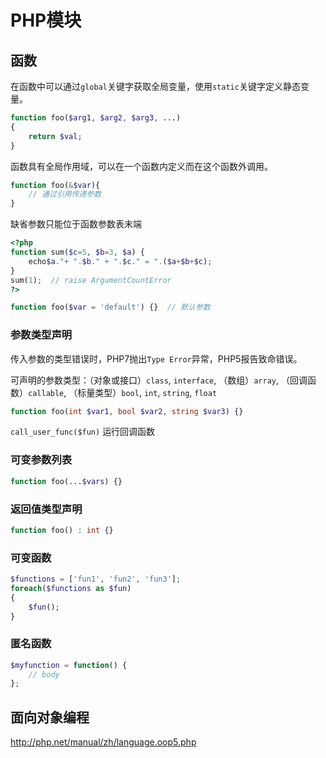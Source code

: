 # PHP模块

## 函数

在函数中可以通过`global`关键字获取全局变量，使用`static`关键字定义静态变量。

```php
function foo($arg1, $arg2, $arg3, ...)
{
    return $val;
}
```

函数具有全局作用域，可以在一个函数内定义而在这个函数外调用。

```php
function foo(&$var){
    // 通过引用传递参数
}
```

缺省参数只能位于函数参数表末端

```php
<?php
function sum($c=5, $b=3, $a) {
    echo$a."+ ".$b." + ".$c." = ".($a+$b+$c);
}
sum(1);  // raise ArgumentCountError
?>
```

```php
function foo($var = 'default') {}  // 默认参数
```

### 参数类型声明

传入参数的类型错误时，PHP7抛出`Type Error`异常，PHP5报告致命错误。

可声明的参数类型：（对象或接口）`class`, `interface`, （数组）`array`, （回调函数）`callable`, （标量类型）`bool`, `int`, `string`, `float`

```php
function foo(int $var1, bool $var2, string $var3) {}
```

`call_user_func($fun)` 运行回调函数

### 可变参数列表

```php
function foo(...$vars) {}
```

### 返回值类型声明

```php
function foo() : int {}
```

### 可变函数

```php
$functions = ['fun1', 'fun2', 'fun3'];
foreach($functions as $fun)
{
    $fun();
}
```

### 匿名函数

```php
$myfunction = function() {
    // body
};
```

## 面向对象编程

<http://php.net/manual/zh/language.oop5.php>
